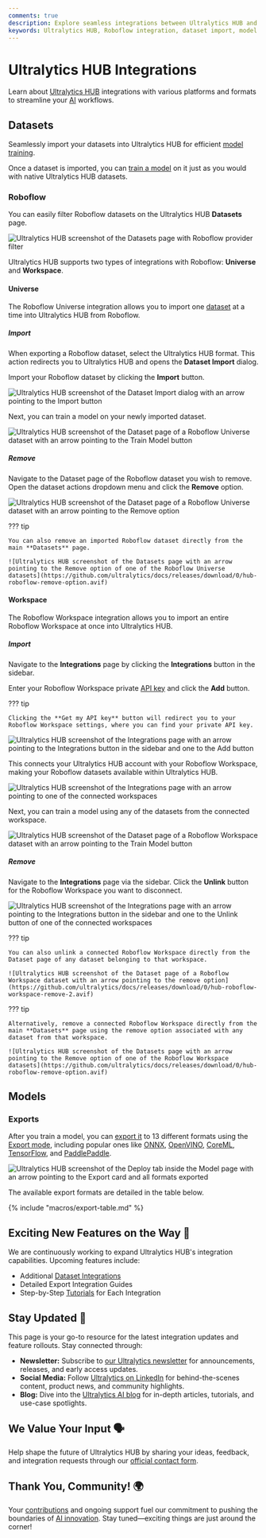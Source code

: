 ```yaml
---
comments: true
description: Explore seamless integrations between Ultralytics HUB and platforms like Roboflow. Learn how to import datasets, train models, and enhance your AI workflow.
keywords: Ultralytics HUB, Roboflow integration, dataset import, model training, AI, machine learning, model export, ONNX, OpenVINO
---
```


# Ultralytics HUB Integrations

Learn about [Ultralytics HUB](https://www.ultralytics.com/hub) integrations with various platforms and formats to streamline your [AI](https://www.ultralytics.com/glossary/artificial-intelligence-ai) workflows.

## Datasets

Seamlessly import your datasets into Ultralytics HUB for efficient [model training](../modes/train.md).

Once a dataset is imported, you can [train a model](./models.md#train-model) on it just as you would with native Ultralytics HUB datasets.

### Roboflow

You can easily filter Roboflow datasets on the Ultralytics HUB **Datasets** page.

![Ultralytics HUB screenshot of the Datasets page with Roboflow provider filter](https://github.com/ultralytics/docs/releases/download/0/ultralytics-hub-datasets-page-roboflow-filter.avif)

Ultralytics HUB supports two types of integrations with Roboflow: **Universe** and **Workspace**.

#### Universe

The Roboflow Universe integration allows you to import one [dataset](https://www.ultralytics.com/glossary/benchmark-dataset) at a time into Ultralytics HUB from Roboflow.

##### Import

When exporting a Roboflow dataset, select the Ultralytics HUB format. This action redirects you to Ultralytics HUB and opens the **Dataset Import** dialog.

Import your Roboflow dataset by clicking the **Import** button.

![Ultralytics HUB screenshot of the Dataset Import dialog with an arrow pointing to the Import button](https://github.com/ultralytics/docs/releases/download/0/ultralytics-hub-dataset-import-dialog.avif)

Next, you can train a model on your newly imported dataset.

![Ultralytics HUB screenshot of the Dataset page of a Roboflow Universe dataset with an arrow pointing to the Train Model button](https://github.com/ultralytics/docs/releases/download/0/hub-roboflow-universe-import-2.avif)

##### Remove

Navigate to the Dataset page of the Roboflow dataset you wish to remove. Open the dataset actions dropdown menu and click the **Remove** option.

![Ultralytics HUB screenshot of the Dataset page of a Roboflow Universe dataset with an arrow pointing to the Remove option](https://github.com/ultralytics/docs/releases/download/0/hub-roboflow-universe-remove.avif)

??? tip

    You can also remove an imported Roboflow dataset directly from the main **Datasets** page.

    ![Ultralytics HUB screenshot of the Datasets page with an arrow pointing to the Remove option of one of the Roboflow Universe datasets](https://github.com/ultralytics/docs/releases/download/0/hub-roboflow-remove-option.avif)

#### Workspace

The Roboflow Workspace integration allows you to import an entire Roboflow Workspace at once into Ultralytics HUB.

##### Import

Navigate to the **Integrations** page by clicking the **Integrations** button in the sidebar.

Enter your Roboflow Workspace private [API key](https://en.wikipedia.org/wiki/API_key) and click the **Add** button.

??? tip

    Clicking the **Get my API key** button will redirect you to your Roboflow Workspace settings, where you can find your private API key.

![Ultralytics HUB screenshot of the Integrations page with an arrow pointing to the Integrations button in the sidebar and one to the Add button](https://github.com/ultralytics/docs/releases/download/0/ultralytics-hub-integrations-page.avif)

This connects your Ultralytics HUB account with your Roboflow Workspace, making your Roboflow datasets available within Ultralytics HUB.

![Ultralytics HUB screenshot of the Integrations page with an arrow pointing to one of the connected workspaces](https://github.com/ultralytics/docs/releases/download/0/hub-roboflow-workspace-import-2.avif)

Next, you can train a model using any of the datasets from the connected workspace.

![Ultralytics HUB screenshot of the Dataset page of a Roboflow Workspace dataset with an arrow pointing to the Train Model button](https://github.com/ultralytics/docs/releases/download/0/ultralytics-hub-dataset-train-model.avif)

##### Remove

Navigate to the **Integrations** page via the sidebar. Click the **Unlink** button for the Roboflow Workspace you want to disconnect.

![Ultralytics HUB screenshot of the Integrations page  with an arrow pointing to the Integrations button in the sidebar and one to the Unlink button of one of the connected workspaces](https://github.com/ultralytics/docs/releases/download/0/hub-roboflow-workspace-remove-1.avif)

??? tip

    You can also unlink a connected Roboflow Workspace directly from the Dataset page of any dataset belonging to that workspace.

    ![Ultralytics HUB screenshot of the Dataset page of a Roboflow Workspace dataset with an arrow pointing to the remove option](https://github.com/ultralytics/docs/releases/download/0/hub-roboflow-workspace-remove-2.avif)

??? tip

    Alternatively, remove a connected Roboflow Workspace directly from the main **Datasets** page using the remove option associated with any dataset from that workspace.

    ![Ultralytics HUB screenshot of the Datasets page with an arrow pointing to the Remove option of one of the Roboflow Workspace datasets](https://github.com/ultralytics/docs/releases/download/0/hub-roboflow-remove-option.avif)

## Models

### Exports

After you train a model, you can [export it](./models.md#deploy-model) to 13 different formats using the [Export mode](../modes/export.md), including popular ones like [ONNX](https://www.ultralytics.com/glossary/onnx-open-neural-network-exchange), [OpenVINO](../integrations/openvino.md), [CoreML](../integrations/coreml.md), [TensorFlow](https://www.ultralytics.com/glossary/tensorflow), and [PaddlePaddle](../integrations/paddlepaddle.md).

![Ultralytics HUB screenshot of the Deploy tab inside the Model page with an arrow pointing to the Export card and all formats exported](https://github.com/ultralytics/docs/releases/download/0/ultralytics-hub-deploy-export-formats.avif)

The available export formats are detailed in the table below.

{% include "macros/export-table.md" %}

## Exciting New Features on the Way 🎉

We are continuously working to expand Ultralytics HUB's integration capabilities. Upcoming features include:

- Additional [Dataset Integrations](../datasets/index.md)
- Detailed Export Integration Guides
- Step-by-Step [Tutorials](../guides/index.md) for Each Integration

## Stay Updated 🚧

This page is your go-to resource for the latest integration updates and feature rollouts. Stay connected through:

- **Newsletter:** Subscribe to [our Ultralytics newsletter](https://www.ultralytics.com/#newsletter) for announcements, releases, and early access updates.
- **Social Media:** Follow [Ultralytics on LinkedIn](https://www.linkedin.com/company/ultralytics) for behind-the-scenes content, product news, and community highlights.
- **Blog:** Dive into the [Ultralytics AI blog](https://www.ultralytics.com/blog) for in-depth articles, tutorials, and use-case spotlights.

## We Value Your Input 🗣️

Help shape the future of Ultralytics HUB by sharing your ideas, feedback, and integration requests through our [official contact form](https://www.ultralytics.com/contact).

## Thank You, Community! 🌍

Your [contributions](../help/contributing.md) and ongoing support fuel our commitment to pushing the boundaries of [AI innovation](https://github.com/ultralytics/ultralytics). Stay tuned—exciting things are just around the corner!
